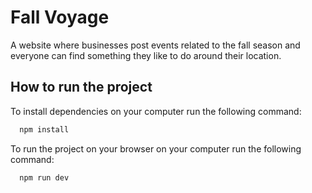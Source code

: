 # Fall Voyage

A website where businesses post events related to the fall season and everyone can find something they like to do around their location.

## How to run the project

To install dependencies on your computer run the following command:

```bash
  npm install
```

To run the project on your browser on your computer run the following command:

```bash
  npm run dev
```
